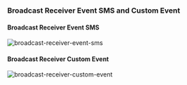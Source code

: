 ### Broadcast Receiver Event SMS and Custom Event

#### Broadcast Receiver Event SMS

![broadcast-receiver-event-sms](https://user-images.githubusercontent.com/27923352/183251670-4b8c2e58-4f59-4ed7-ac7a-21b7dc41e870.gif)

#### Broadcast Receiver Custom Event

![broadcast-receiver-custom-event](https://user-images.githubusercontent.com/27923352/183254589-029749f9-357f-4d38-8da7-29b7f24568e6.gif)

